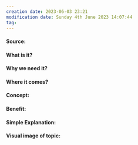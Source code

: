 ```yaml
---
creation date: 2023-06-03 23:21
modification date: Sunday 4th June 2023 14:07:44
tag: 
---
```


#### Source:


#### What is it?


#### Why we need it?


#### Where it comes?


#### Concept:


#### Benefit:


#### Simple Explanation:


#### Visual image of topic: